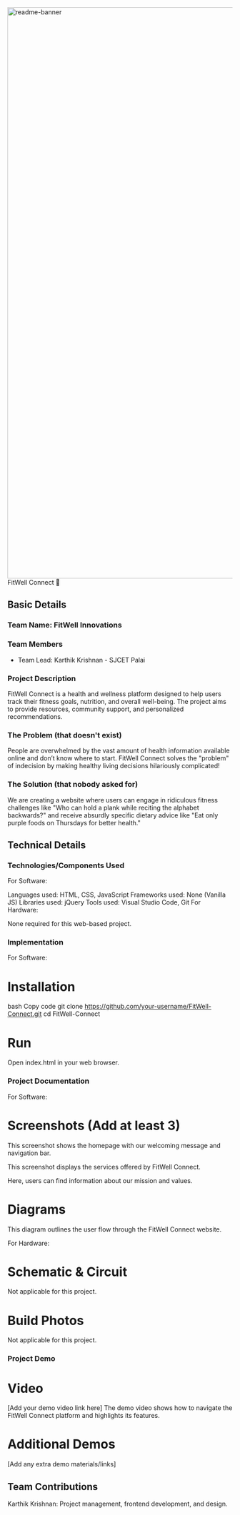 <img width="1280" alt="readme-banner" src="https://github.com/user-attachments/assets/35332e92-44cb-425b-9dff-27bcf1023c6c">
FitWell Connect 🎯

## Basic Details
### Team Name: FitWell Innovations


### Team Members
- Team Lead: Karthik Krishnan - SJCET Palai

### Project Description
FitWell Connect is a health and wellness platform designed to help users track their fitness goals, nutrition, and overall well-being. The project aims to provide resources, community support, and personalized recommendations.

### The Problem (that doesn't exist)
People are overwhelmed by the vast amount of health information available online and don’t know where to start. FitWell Connect solves the "problem" of indecision by making healthy living decisions hilariously complicated!

### The Solution (that nobody asked for)
We are creating a website where users can engage in ridiculous fitness challenges like "Who can hold a plank while reciting the alphabet backwards?" and receive absurdly specific dietary advice like "Eat only purple foods on Thursdays for better health."

## Technical Details
### Technologies/Components Used
For Software:

Languages used: HTML, CSS, JavaScript
Frameworks used: None (Vanilla JS)
Libraries used: jQuery
Tools used: Visual Studio Code, Git
For Hardware:

None required for this web-based project.

### Implementation
For Software:

# Installation
bash
Copy code
git clone https://github.com/your-username/FitWell-Connect.git
cd FitWell-Connect

# Run
Open index.html in your web browser.

### Project Documentation
For Software:

# Screenshots (Add at least 3)
This screenshot shows the homepage with our welcoming message and navigation bar.

This screenshot displays the services offered by FitWell Connect.

Here, users can find information about our mission and values.

# Diagrams
This diagram outlines the user flow through the FitWell Connect website.

For Hardware:

# Schematic & Circuit
Not applicable for this project.

# Build Photos
Not applicable for this project.

### Project Demo
# Video
[Add your demo video link here] The demo video shows how to navigate the FitWell Connect platform and highlights its features.

# Additional Demos
[Add any extra demo materials/links]

## Team Contributions
Karthik Krishnan: Project management, frontend development, and design.
